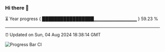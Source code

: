 ### Hi there 👋

⏳ Year progress { █████████████████▁▁▁▁▁▁▁▁▁▁▁▁▁ } 59.23 %

---

⏰ Updated on Sun, 04 Aug 2024 18:38:14 GMT

![Progress Bar CI](https://github.com/IshwaranRudhara/GIT-ACTION/workflows/Progress%20Bar%20CI/badge.svg)
